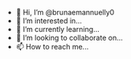 - 👋 Hi, I’m @brunaemannuelly0
- 👀 I’m interested in...
- 🌱 I’m currently learning...
- 💞️ I’m looking to collaborate on...
- 📫 How to reach me...
